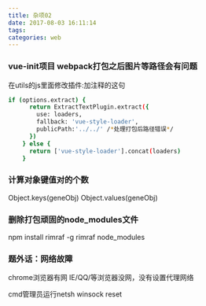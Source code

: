 ```yaml
---
title: 杂项02
date: 2017-08-03 16:11:14
tags:
categories: web
---
```


### vue-init项目 webpack打包之后图片等路径会有问题

在utils的js里面修改插件:加注释的这句
```bash
if (options.extract) {
      return ExtractTextPlugin.extract({
        use: loaders,
        fallback: 'vue-style-loader',
        publicPath:'../../' /*处理打包后路径错误*/
      })
    } else {
      return ['vue-style-loader'].concat(loaders)
    }
```

### 计算对象键值对的个数
Object.keys(geneObj)
Object.values(geneObj)

### 删除打包顽固的node_modules文件
npm install rimraf -g
rimraf node_modules

### 题外话：网络故障
chrome浏览器有网
IE/QQ/等浏览器没网，没有设置代理网络

cmd管理员运行netsh winsock reset